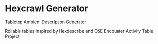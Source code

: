 # Hexcrawl Generator
Tabletop Ambient Description Generator

Rollable tables inspired by Hexdescribe and OSE Encounter Activity Table Project
